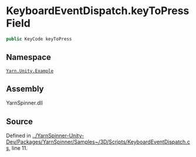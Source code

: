 <!-- This file was generated by a tool. Do not edit this file by hand. -->

# KeyboardEventDispatch.keyToPress Field


```csharp
public KeyCode keyToPress
```



## Namespace
[`Yarn.Unity.Example`](/api/csharp/yarn.unity.example/README.md)

## Assembly
YarnSpinner.dll

## Source
Defined in [../YarnSpinner-Unity-Dev/Packages/YarnSpinner/Samples~/3D/Scripts/KeyboardEventDispatch.cs](https://github.com/YarnSpinnerTool/YarnSpinner-Unity//blob/develop/Samples~/3D/Scripts/KeyboardEventDispatch.cs#L11), line 11.
